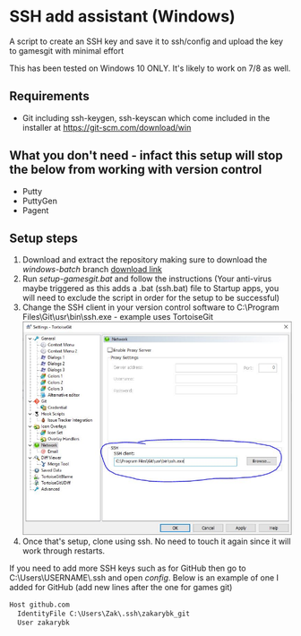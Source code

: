 # SSH add assistant (Windows)
A script to create an SSH key and save it to ssh/config and upload the key to gamesgit with minimal effort

This has been tested on Windows 10 ONLY.
It's likely to work on 7/8 as well.

## Requirements
* Git including ssh-keygen, ssh-keyscan which come included in the installer at https://git-scm.com/download/win

## What you don't need - infact this setup will stop the below from working with version control
* Putty
* PuttyGen
* Pagent

## Setup steps
1. Download and extract the repository making sure to download the *windows-batch* branch [download link](https://github.com/zakarybk/gamesgit-ssh-assistant/archive/windows-batch.zip)
2. Run *setup-gamesgit.bat* and follow the instructions (Your anti-virus maybe triggered as this adds a .bat (ssh.bat) file to Startup apps, you will need to exclude the script in order for the setup to be successful)
3. Change the SSH client in your version control software to C:\Program Files\Git\usr\bin\ssh.exe - example uses TortoiseGit
![tortoise](docs/img/doc-change-ssh.jpg)
4. Once that's setup, clone using ssh. No need to touch it again since it will work through restarts.

If you need to add more SSH keys such as for GitHub then go to C:\Users\USERNAME\\.ssh and open *config*.
Below is an example of one I added for GitHub (add new lines after the one for games git)
```
Host github.com
  IdentityFile C:\Users\Zak\.ssh\zakarybk_git
  User zakarybk
```
